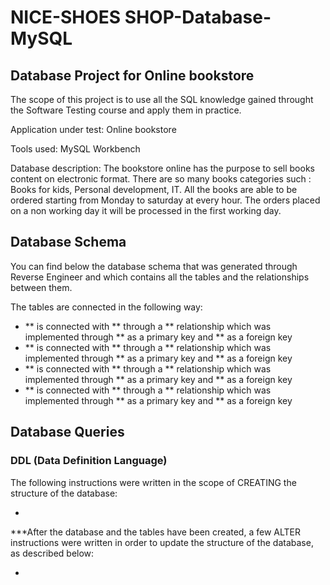 # NICE-SHOES SHOP-Database-MySQL
## Database Project for **Online bookstore**
The scope of this project is to use all the SQL knowledge gained throught the Software Testing course and apply them in practice.

Application under test: Online bookstore

Tools used: MySQL Workbench

Database description: The bookstore online has the purpose to sell books content on electronic format. There are so many books categories such : Books for kids, Personal development, IT. All the books are able to be ordered starting from Monday to saturday at every hour. The orders placed on a non working day it will be processed in the first working day.

## Database Schema 

You can find below the database schema that was generated through Reverse Engineer and which contains all the tables and the relationships between them.

The tables are connected in the following way:
- **  is connected with ** through a ** relationship which was implemented through ** as a primary key and ** as a foreign key
- **  is connected with ** through a ** relationship which was implemented through ** as a primary key and ** as a foreign key
- **  is connected with ** through a ** relationship which was implemented through ** as a primary key and ** as a foreign key
- **  is connected with ** through a ** relationship which was implemented through ** as a primary key and ** as a foreign key

## Database Queries

### DDL (Data Definition Language)

The following instructions were written in the scope of CREATING the structure of the database:


*


***After the database and the tables have been created, a few ALTER instructions were written in order to update the structure of the database, as described below:


*

